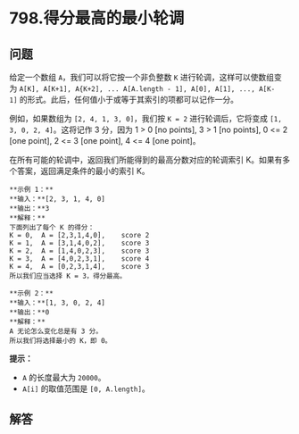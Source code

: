 # 798.得分最高的最小轮调

## 问题

给定一个数组 `A`，我们可以将它按一个非负整数 `K` 进行轮调，这样可以使数组变为 `A[K], A[K+1], A{K+2], ... A[A.length - 1], A[0], A[1], ..., A[K-1]` 的形式。此后，任何值小于或等于其索引的项都可以记作一分。

例如，如果数组为 `[2, 4, 1, 3, 0]`，我们按 `K = 2` 进行轮调后，它将变成 `[1, 3, 0, 2, 4]`。这将记作 3 分，因为 1 > 0 [no points], 3 > 1 [no points], 0 <= 2 [one point], 2 <= 3 [one point], 4 <= 4 [one point]。

在所有可能的轮调中，返回我们所能得到的最高分数对应的轮调索引 K。如果有多个答案，返回满足条件的最小的索引 K。

```
**示例 1：**
**输入：**[2, 3, 1, 4, 0]
**输出：**3
**解释：**
下面列出了每个 K 的得分：
K = 0,  A = [2,3,1,4,0],    score 2
K = 1,  A = [3,1,4,0,2],    score 3
K = 2,  A = [1,4,0,2,3],    score 3
K = 3,  A = [4,0,2,3,1],    score 4
K = 4,  A = [0,2,3,1,4],    score 3
所以我们应当选择 K = 3，得分最高。
```

```
**示例 2：**
**输入：**[1, 3, 0, 2, 4]
**输出：**0
**解释：**
A 无论怎么变化总是有 3 分。
所以我们将选择最小的 K，即 0。

```

**提示：**

* `A` 的长度最大为 `20000`。
* `A[i]` 的取值范围是 `[0, A.length]`。



## 解答

